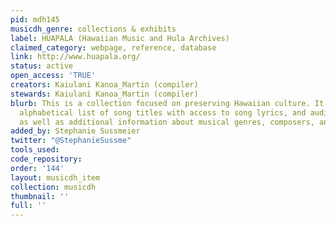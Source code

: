 ```yaml
---
pid: mdh145
musicdh_genre: collections & exhibits
label: HUAPALA (Hawaiian Music and Hula Archives)
claimed_category: webpage, reference, database
link: http://www.huapala.org/
status: active
open_access: 'TRUE'
creators: Kaiulani Kanoa_Martin (compiler)
stewards: Kaiulani Kanoa_Martin (compiler)
blurb: This is a collection focused on preserving Hawaiian culture. It includes an
  alphabetical list of song titles with access to song lyrics, and audio recordings,
  as well as additional information about musical genres, composers, and instruments.
added_by: Stephanie Sussmeier
twitter: "@StephanieSussme"
tools_used: 
code_repository: 
order: '144'
layout: musicdh_item
collection: musicdh
thumbnail: ''
full: ''
---
```

